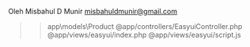 Oleh Misbahul D Munir <misbahuldmunir@gmail.com>

>>app\models\Product
>>@app/controllers/EasyuiController.php
>>@app/views/easyui/index.php
>>@app/views/easyui/script.js

